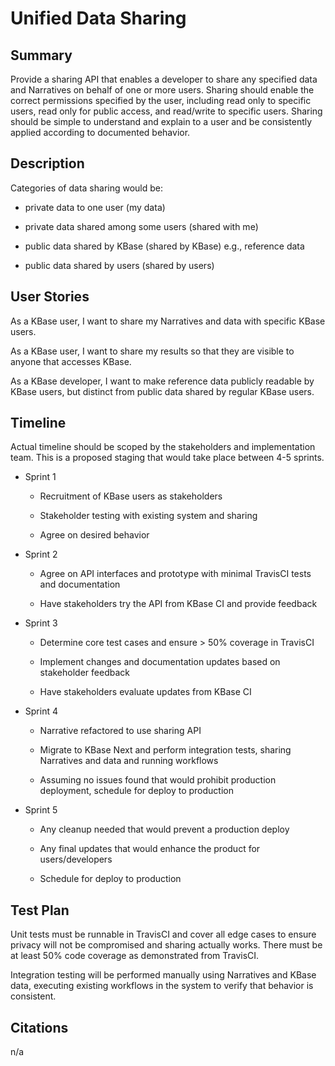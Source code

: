 # Unified Data Sharing

## Summary


Provide a sharing API that enables a developer to share any specified
data and Narratives on behalf of one or more users. Sharing should
enable the correct permissions specified by the user, including read
only to specific users, read only for public access, and read/write to
specific users. Sharing should be simple to understand and explain to a
user and be consistently applied according to documented behavior.

## Description


Categories of data sharing would be:

-   private data to one user (my data)

-   private data shared among some users (shared with me)

-   public data shared by KBase (shared by KBase) e.g., reference data

-   public data shared by users (shared by users)

## User Stories


As a KBase user, I want to share my Narratives and data with specific
KBase users.

As a KBase user, I want to share my results so that they are visible to
anyone that accesses KBase.

As a KBase developer, I want to make reference data publicly readable by
KBase users, but distinct from public data shared by regular KBase
users.

## Timeline


Actual timeline should be scoped by the stakeholders and implementation
team. This is a proposed staging that would take place between 4-5
sprints.

-   Sprint 1

    -   Recruitment of KBase users as stakeholders

    -   Stakeholder testing with existing system and sharing

    -   Agree on desired behavior

-   Sprint 2

    -   Agree on API interfaces and prototype with minimal TravisCI tests and documentation

    -   Have stakeholders try the API from KBase CI and provide feedback

-   Sprint 3

    -   Determine core test cases and ensure &gt; 50% coverage in TravisCI

    -   Implement changes and documentation updates based on stakeholder feedback

    -   Have stakeholders evaluate updates from KBase CI

-   Sprint 4

    -   Narrative refactored to use sharing API

    -   Migrate to KBase Next and perform integration tests, sharing Narratives and data and running workflows

    -   Assuming no issues found that would prohibit production deployment, schedule for deploy to production

-   Sprint 5

    -   Any cleanup needed that would prevent a production deploy

    -   Any final updates that would enhance the product for users/developers

    -   Schedule for deploy to production

## Test Plan


Unit tests must be runnable in TravisCI and cover all edge cases to
ensure privacy will not be compromised and sharing actually works. There
must be at least 50% code coverage as demonstrated from TravisCI.

Integration testing will be performed manually using Narratives and
KBase data, executing existing workflows in the system to verify that
behavior is consistent.

## Citations


n/a
